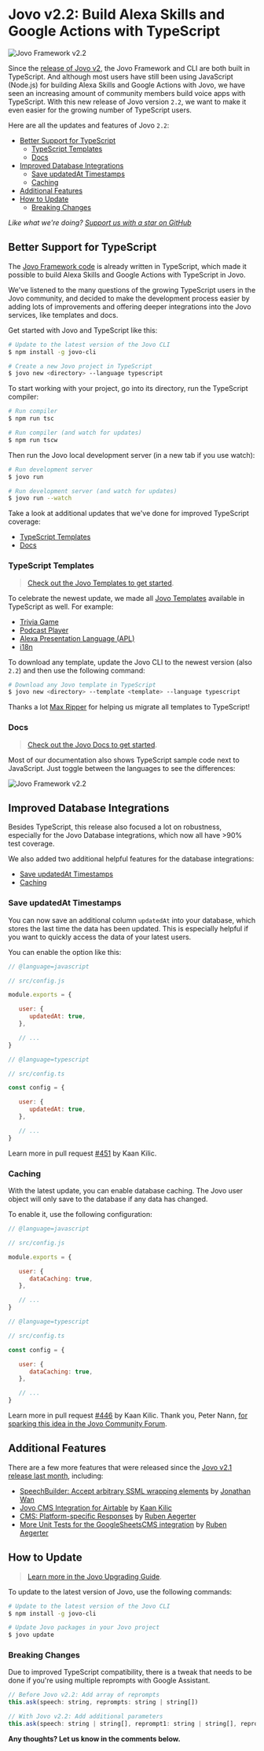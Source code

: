 # Jovo v2.2: Build Alexa Skills and Google Actions with TypeScript

![Jovo Framework v2.2](./img/jovo-v2-2.jpg "Jovo Framework launches version 2.2")

Since the [release of Jovo v2](https://medium.com/@einkoenig/introducing-jovo-framework-v2-c98326ac4aca), the Jovo Framework and CLI are both built in TypeScript. And although most users have still been using JavaScript (Node.js) for building Alexa Skills and Google Actions with Jovo, we have seen an increasing amount of community members build voice apps with TypeScript. With this new release of Jovo version `2.2`, we want to make it even easier for the growing number of TypeScript users.

Here are all the updates and features of Jovo `2.2`:

* [Better Support for TypeScript](#better-support-for-typescript)
   * [TypeScript Templates](#typescript-templates)
   * [Docs](#docs)
* [Improved Database Integrations](#improved-database-integrations)
   * [Save updatedAt Timestamps](#save-updatedat-timestamps)
   * [Caching](#caching) 
* [Additional Features](#additional-features)
* [How to Update](#how-to-update)
   * [Breaking Changes](#breaking-changes)


*Like what we're doing? [Support us with a star on GitHub](https://github.com/jovotech/jovo-framework/)* 


## Better Support for TypeScript

The [Jovo Framework code](https://github.com/jovotech/jovo-framework) is already written in TypeScript, which made it possible to build Alexa Skills and Google Actions with TypeScript in Jovo.

We've listened to the many questions of the growing TypeScript users in the Jovo community, and decided to make the development process easier by adding lots of improvements and offering deeper integrations into the Jovo services, like templates and docs.

Get started with Jovo and TypeScript like this:

```sh
# Update to the latest version of the Jovo CLI
$ npm install -g jovo-cli

# Create a new Jovo project in TypeScript
$ jovo new <directory> --language typescript
```

To start working with your project, go into its directory, run the TypeScript compiler: 

```sh
# Run compiler
$ npm run tsc

# Run compiler (and watch for updates)
$ npm run tscw
```

Then run the Jovo local development server (in a new tab if you use watch):

```sh
# Run development server
$ jovo run

# Run development server (and watch for updates)
$ jovo run --watch
```

Take a look at additional updates that we've done for improved TypeScript coverage:

* [TypeScript Templates](#typescript-templates)
* [Docs](#docs)

### TypeScript Templates

> [Check out the Jovo Templates to get started](https://github.com/jovotech/jovo-templates).

To celebrate the newest update, we made all [Jovo Templates](https://github.com/jovotech/jovo-templates) available in TypeScript as well. For example:

* [Trivia Game](https://github.com/jovotech/jovo-templates/tree/master/02_trivia-game/typescript)
* [Podcast Player](https://github.com/jovotech/jovo-templates/tree/master/podcast-player/typescript)
* [Alexa Presentation Language (APL)](https://github.com/jovotech/jovo-templates/tree/master/alexa/apl/typescript)
* [i18n](https://github.com/jovotech/jovo-templates/tree/master/i18n/typescript)

To download any template, update the Jovo CLI to the newest version (also `2.2`) and then use the following command:

```sh
# Download any Jovo template in TypeScript
$ jovo new <directory> --template <template> --language typescript
```

Thanks a lot [Max Ripper](https://github.com/Veake) for helping us migrate all templates to TypeScript!

### Docs

> [Check out the Jovo Docs to get started](https://www.jovo.tech/docs).

Most of our documentation also shows TypeScript sample code next to JavaScript. Just toggle between the languages to see the differences:

![Jovo Framework v2.2](./img/typescript-docs.gif "Jovo Framework launches version 2.2")


## Improved Database Integrations

Besides TypeScript, this release also focused a lot on robustness, especially for the Jovo Database integrations, which now all have >90% test coverage.

We also added two additional helpful features for the database integrations:
* [Save updatedAt Timestamps](#save-updatedat-timestamps)
* [Caching](#caching) 


### Save updatedAt Timestamps

You can now save an additional column `updatedAt` into your database, which stores the last time the data has been updated. This is especially helpful if you want to quickly access the data of your latest users.

You can enable the option like this:

```js
// @language=javascript

// src/config.js

module.exports = {

   user: {
      updatedAt: true,
   },

   // ...
}

// @language=typescript

// src/config.ts

const config = {

   user: {
      updatedAt: true,
   },

   // ...
}
```

Learn more in pull request [#451](https://github.com/jovotech/jovo-framework/pull/451) by Kaan Kilic.

### Caching

With the latest update, you can enable database caching. The Jovo user object will only save to the database if any data has changed.

To enable it, use the following configuration:

```js
// @language=javascript

// src/config.js

module.exports = {

   user: {
      dataCaching: true,
   },

   // ...
}

// @language=typescript

// src/config.ts

const config = {

   user: {
      dataCaching: true,
   },

   // ...
}
```
Learn more in pull request [#446](https://github.com/jovotech/jovo-framework/pull/446) by Kaan Kilic. Thank you, Peter Nann, [for sparking this idea in the Jovo Community Forum](https://community.jovo.tech/t/jovo-middlewares-and-db-operations/164/3).



## Additional Features

There are a few more features that were released since the [Jovo v2.1 release last month](https://www.jovo.tech/news/2019-03-05-jovo-v2-1), including:

* [SpeechBuilder: Accept arbitrary SSML wrapping elements](https://github.com/jovotech/jovo-framework/pull/442) by [Jonathan Wan](https://github.com/jnthnwn)
* [Jovo CMS Integration for Airtable](https://www.jovo.tech/news/2019-03-12-airtable-cms-integration) by [Kaan Kilic](https://github.com/KaanKC)
* [CMS: Platform-specific Responses](https://www.jovo.tech/news/2019-03-27-cms-platform-responses-caching) by [Ruben Aegerter](https://github.com/rubenaeg)
* [More Unit Tests for the GoogleSheetsCMS integration](https://github.com/jovotech/jovo-framework/pull/450) by [Ruben Aegerter](https://github.com/rubenaeg)


## How to Update

> [Learn more in the Jovo Upgrading Guide](https://www.jovo.tech/docs/installation/upgrading).

To update to the latest version of Jovo, use the following commands:

```sh
# Update to the latest version of the Jovo CLI
$ npm install -g jovo-cli

# Update Jovo packages in your Jovo project
$ jovo update
```

### Breaking Changes

Due to improved TypeScript compatibility, there is a tweak that needs to be done if you're using multiple reprompts with Google Assistant.

```js
// Before Jovo v2.2: Add array of reprompts
this.ask(speech: string, reprompts: string | string[])

// With Jovo v2.2: Add additional parameters
this.ask(speech: string | string[], reprompt1: string | string[], reprompt2: string | string[], ...)
```



**Any thoughts? Let us know in the comments below.**


<!--[metadata]: { "description": Learn more about Jovo Framework version 2.2, which was released in April    2019.", "author": "jan-koenig", "tags": "Releases", "og-image": "https://www.jovo.tech/img/news/2019-04-04-jovo-v2-2/jovo-v2-2.jpg" }-->
